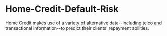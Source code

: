 # Home-Credit-Default-Risk
Home Credit makes use of a variety of alternative data--including telco and transactional information--to predict their clients' repayment abilities.
